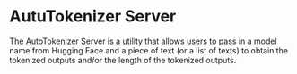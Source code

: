 # AutuTokenizer Server

The AutoTokenizer Server is a utility that allows users to pass in a model name from Hugging Face and a piece of text (or a list of texts) to obtain the tokenized outputs and/or the length of the tokenized outputs.
